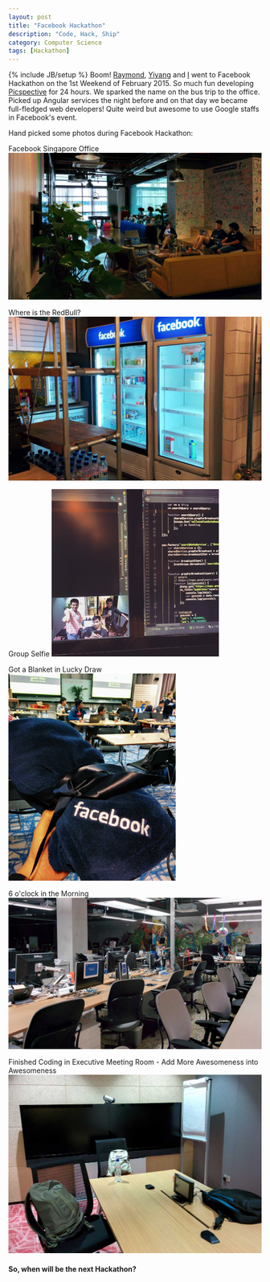 ```yaml
---
layout: post
title: "Facebook Hackathon"
description: "Code, Hack, Ship"
category: Computer Science
tags: [Hackathon]
---
```

{% include JB/setup %}
Boom! [Raymond](https://github.com/raymondjacobson), [Yiyang](https://github.com/yuan3y) and [I](https://github.com/zhangdanyangg) went to Facebook Hackathon on the 1st Weekend of February 2015. So much fun developing [Picspective](https://github.com/zhangdanyangg/picspective) for 24 hours. We sparked the name on the bus trip to the office. Picked up Angular services the night before and on that day we became full-fledged web developers! Quite weird but awesome to use Google staffs in Facebook's event. 

Hand picked some photos during Facebook Hackathon:  

Facebook Singapore Office
<img style="max-width: 100%" src="/assets/img/2015-02/off.jpg">

Where is the RedBull?
<img style="max-width: 100%" src="/assets/img/2015-02/redbull.jpg">

Group Selfie
<img style="max-width: 66%" src="/assets/img/2015-02/code.jpg">

Got a Blanket in Lucky Draw
<img style="width: 66%" src="/assets/img/2015-02/blanket.jpg"> 

6 o'clock in the Morning
<img style="max-width: 100%" src="/assets/img/2015-02/6clock.jpg">  

Finished Coding in Executive Meeting Room - Add More Awesomeness into Awesomeness
<img style="max-width: 100%" src="/assets/img/2015-02/end.jpg"> 

#### So, when will be the next Hackathon?